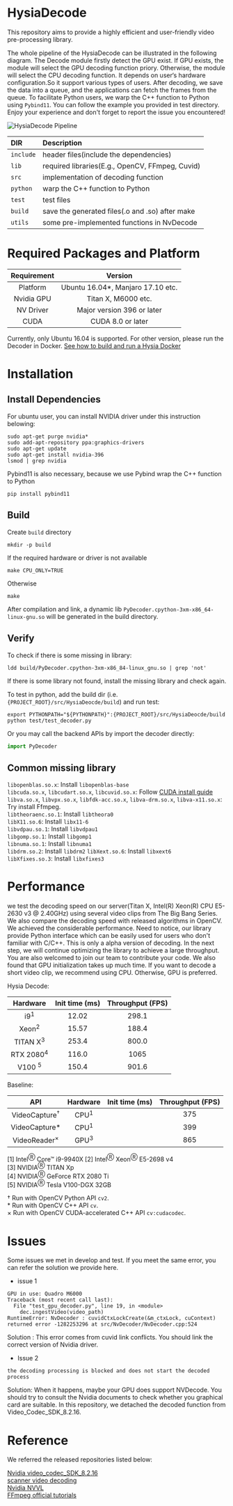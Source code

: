# HysiaDecode

This repository aims to provide a highly efficient and user-friendly video pre-processing library. 

The whole pipeline of the HysiaDecode can be illustrated in the following diagram. The Decode module firstly detect the GPU exist. If GPU exists, the module will select the GPU decoding function priory. Otherwise, the module will select the CPU decoding function. It depends on user‘s hardware configuration.So    it support various types of users. After decoding, we save the data into a queue, and the applications can fetch the frames from the queue. To facilitate Python users,  we  warp the C++ function to Python using `Pybind11`.  You can follow the example you provided in test directory.  Enjoy your experience and don't forget to report the issue you encountered! 

![HysiaDecode Pipeline](images/pipeline.png)

| DIR       | Description                                     |
|:----------|:------------------------------------------------|
| `include` | header files(include the dependencies)          |
| `lib`     | required libraries(E.g., OpenCV, FFmpeg, Cuvid) |
| `src`     | implementation of decoding function             |
| `python`  | warp the C++ function to Python                 |
| `test`    | test files                                      |
| `build`   | save the generated files(.o and .so) after make |
| `utils`   | some pre-implemented functions in NvDecode      |

# Required Packages and Platform

| Requirement | Version                             |
|:-----------:|:-----------------------------------:|
| Platform    | Ubuntu 16.04*, Manjaro 17.10 etc.    |
| Nvidia GPU  | Titan X, M6000 etc.                 |
| NV Driver   | Major version 396 or later          |
| CUDA        | CUDA 8.0 or later                   |


Currently, only Ubuntu 16.04 is supported. For other version, please run the Decoder in Docker. 
[See how to build and run a Hysia Docker](../../../docker/README.md)

# Installation

## Install Dependencies

For ubuntu user, you can install NVIDIA driver under this instruction belowing:
```shell script
sudo apt-get purge nvidia*
sudo add-apt-repository ppa:graphics-drivers 
sudo apt-get update
sudo apt-get install nvidia-396 
lsmod | grep nvidia 
```

Pybind11 is also necessary, because we use Pybind wrap the C++ function to Python

```shell script
pip install pybind11
```

## Build

Create `build` directory
```shell script
mkdir -p build
```

If the required hardware or driver is not available
```shell script
make CPU_ONLY=TRUE
```
Otherwise
```shell script
make
```

After compilation and link, a dynamic lib `PyDecoder.cpython-3xm-x86_64-linux-gnu.so` will be generated in the build directory. 

## Verify

To check if there is some missing in library:
```shell script
ldd build/PyDecoder.cpython-3xm-x86_84-linux_gnu.so | grep 'not'
``` 
If there is some library not found, install the missing library and check again.   

To test in python, add the build dir (i.e. 
`{PROJECT_ROOT}/src/HysiaDeocde/build`) and run test: 

```shell script
export PYTHONPATH="${PYTHONPATH}":{PROJECT_ROOT}/src/HysiaDeocde/build
python test/test_decoder.py
```

Or you may call the backend APIs by import the decoder directly:
```python
import PyDecoder
```

## Common missing library

`libopenblas.so.x`: Install `libopenblas-base`  
`libcuda.so.x`, `libcudart.so.x`, `libcuvid.so.x`: Follow [CUDA install guide]  
`libva.so.x`, `libvpx.so.x`, `libfdk-acc.so.x`, `libva-drm.so.x`, `libva-x11.so.x`: Try install Ffmpeg.  
`libtheoraenc.so.1`: Install `libtheora0`  
`libX11.so.6`: Install `libx11-6`  
`libvdpau.so.1`: Install `libvdpau1`  
`libgomp.so.1`: Install `libgomp1`  
`libnuma.so.1`: Install `libnuma1`  
`libdrm.so.2`: Install `libdrm2`
`libXext.so.6`: Install `libxext6`  
`libXfixes.so.3`: Install `libxfixes3`  

# Performance 

we test the decoding speed on our server(Titan X, Intel(R) Xeon(R) CPU E5-2630 v3 @ 2.40GHz) using several video clips from The Big Bang Series.  We also compare the decoding speed with released algorithms in OpenCV.  We achieved the considerable performance. Need to notice, our library provide Python interface which can be easily used for users who don't familiar with C/C++.  This is only a alpha version of decoding. In the next step, we will continue optimizing the library to achieve a large throughput.  You are also welcomed to join our team to contribute your code. We also found that GPU initialization takes up much time. If you want to decode a short video clip, we recommend using CPU. Otherwise, GPU is preferred.

Hysia Decode:

| Hardware            | Init time (ms) | Throughput (FPS) |
|:-------------------:|:--------------:|:----------------:|
| i9<sup>1</sup>      | 12.02          | 298.1            |
| Xeon<sup>2</sup>    | 15.57          | 188.4            |
| TITAN X<sup>3</sup> | 253.4          | 800.0            |
| RTX 2080<sup>4</sup>| 116.0          | 1065             |
| V100 <sup>5</sup>   | 150.4          | 901.6            |

Baseline:

| API                      | Hardware        | Init time (ms) | Throughput (FPS) |
|:------------------------:|:---------------:|:--------------:|:----------------:|
| VideoCapture<sup>†</sup> | CPU<sup>1</sup> |                | 375              |
| VideoCapture*            | CPU<sup>1</sup> |                | 399              |
| VideoReader<sup>×</sup>  | GPU<sup>3</sup> |                | 865              |

\[1] Intel<sup>Ⓡ</sup> Core™ i9-9940X
\[2] Intel<sup>Ⓡ</sup> Xeon<sup>Ⓡ</sup> E5-2698 v4  
\[3] NVIDIA<sup>Ⓡ</sup> TITAN Xp  
\[4] NVIDIA<sup>Ⓡ</sup> GeForce RTX 2080 Ti  
\[5] NVIDIA<sup>Ⓡ</sup> Tesla V100-DGX 32GB  

† Run with OpenCV Python API `cv2`.  
\* Run with OpenCV C++ API `cv`.  
× Run with OpenCV CUDA-accelerated C++ API `cv:cudacodec`.

#  Issues

Some issues we met in develop and test. If you meet the same error, you can refer the  solution we provide here.

- issue 1

```
GPU in use: Quadro M6000
Traceback (most recent call last):
  File "test_gpu_decoder.py", line 19, in <module>
    dec.ingestVideo(video_path)
RuntimeError: NvDecoder : cuvidCtxLockCreate(&m_ctxLock, cuContext) returned error -1282253296 at src/NvDecoder/NvDecoder.cpp:524
```
 Solution : This error comes from cuvid link conflicts. You should link the correct version of
 Nvidia driver.

- Issue 2

```
the decoding processing is blocked and does not start the decoded process
```

Solution: When it happens, maybe your GPU does support NVDecode. You should try to consult the Nvidia documents to check whether you graphical card are suitable. In this repository, we detached the decoded function from Video_Codec_SDK_8.2.16. 

# Reference

We referred the released repositories listed below:

[Nvidia video_codec_SDK_8.2.16]  
[scanner video decoding]  
[Nvidia NVVL]  
[FFmpeg official tutorials]

[CUDA install guide]: https://docs.nvidia.com/cuda/cuda-installation-guide-linux/index.htm
[Nvidia video_codec_SDK_8.2.16]: https://developer.nvidia.com/nvidia-video-codec-sdk
[scanner video decoding]: https://github.com/scanner-research/scanner/tree/master/scanner/video/nvidia
[Nvidia NVVL]: https://github.com/NVIDIA/nvvl
[FFmpeg official tutorials]: https://ffmpeg.org/doxygen/trunk/encoding-example_8c-source.html#l00325